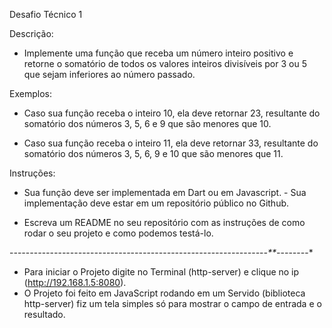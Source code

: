 Desafio Técnico 1

Descrição:

- Implemente uma função que receba um número inteiro positivo e retorne o somatório de todos os valores inteiros divisíveis por 3 ou 5 que sejam inferiores ao número passado.

Exemplos:

- Caso sua função receba o inteiro 10, ela deve retornar 23, resultante do somatório dos números 3, 5, 6 e 9 que são menores que 10.

- Caso sua função receba o inteiro 11, ela deve retornar 33, resultante do somatório dos números 3, 5, 6, 9 e 10 que são menores que 11.

Instruções:

- Sua função deve ser implementada em Dart ou em Javascript. - Sua implementação deve estar em um repositório público no Github.

- Escreva um README no seu repositório com as instruções de como rodar o seu projeto e como podemos testá-lo.

-*-*-*-*-*-*-*-*-*-*-*-*-*-*-*-*-*-*-*-*-*-*-*-*-*-*-*-*-*-*-*-*-*-*-*-*-*-*-*-*-*-*-*-*-*-*-*-*-*-*-*-*-*-*-*-*-*-*-*-*-*-*-*-**-*-*-*-*-*-*-*-*
- Para iniciar o Projeto digite no Terminal (http-server) e clique no ip (http://192.168.1.5:8080).
- O Projeto foi feito em JavaScript rodando em um Servido (biblioteca http-server) fiz um tela simples só para mostrar o campo de entrada e o resultado.

